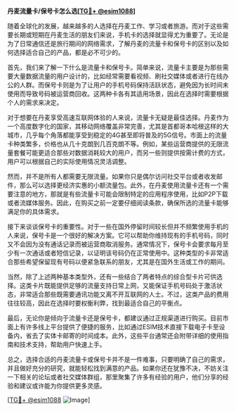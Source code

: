 **丹麦流量卡/保号卡怎么选[[TG💪+ @esim1088](https://t.me/s/esim1088)]**

随着全球化的发展，越来越多的人选择在丹麦工作、学习或者旅游。而对于这些需要长期或短期在丹麦生活的朋友们来说，手机卡的选择就显得尤为重要了。无论是为了日常通信还是旅行期间的网络需求，了解丹麦的流量卡和保号卡的区别以及如何选择适合自己的产品，都是必不可少的。

首先，我们来了解一下什么是流量卡和保号卡。简单来说，流量卡主要是为那些需要大量数据流量的用户设计的，比如经常需要看视频、刷社交媒体或者进行在线办公的人群。而保号卡则是为了让用户的手机号码保持活跃状态，避免因为长时间未使用而导致号码被运营商回收。这两种卡各有其适用场景，因此在选择时需要根据个人的需求来决定。

对于想要在丹麦享受高速互联网体验的人来说，流量卡无疑是最佳选择。丹麦作为一个高度数字化的国家，其移动网络覆盖非常完善，尤其是首都哥本哈根这样的大城市，几乎每个角落都能享受到稳定的4G甚至即将普及的5G信号。市面上的流量卡种类繁多，价格也从几十克朗到几百克朗不等。例如，某些运营商提供的无限流量套餐可能更适合那些对数据消耗较大的用户，而另一些则提供按需计费的方式，用户可以根据自己的实际使用情况灵活调整。

然而，并不是所有人都需要无限流量。如果你只是偶尔访问社交平台或者收发邮件，那么可以选择更经济实惠的小额流量包。此外，在丹麦使用流量卡还有一个需要注意的地方，那就是有些流量卡可能会限制特定的应用程序使用，比如P2P下载或者流媒体服务。因此，在购买之前一定要仔细阅读条款，确保所选的流量卡能够满足你的具体需求。

接下来谈谈保号卡的重要性。对于一些在国外停留时间较长但并不频繁使用手机的人来说，保号卡是一个很好的解决方案。它可以帮助你维持现有的手机号码，同时又不会因为没有通话记录而被运营商取消服务。通常情况下，保号卡会要求每月至少有一次通话或者短信记录，以证明该号码仍在正常使用中。这种类型的卡非常适合那些希望保留现有号码以便紧急联系的朋友，尤其是在国外生活或工作的期间。

当然，除了上述两种基本类型外，还有一些结合了两者特点的综合型卡片可供选择。这类卡片既能提供足够的流量支持日常上网，又能保证手机号码处于激活状态，非常适合那些既需要通讯功能又离不开互联网的人士。不过，这类产品的费用往往较高，因此在选择时要权衡利弊，找到最适合自己的平衡点。

最后，无论你是倾向于流量卡还是保号卡，都建议通过正规渠道进行购买。目前市面上有许多线上平台提供了便捷的服务，比如通过ESIM技术直接下载电子卡至设备内，省去了实体卡邮寄的时间成本。此外，这些平台通常还会附带详细的使用指南和技术支持，帮助用户快速上手。

总之，选择合适的丹麦流量卡或保号卡并不是一件难事，只要明确了自己的需求，并且做好充分的研究，就能轻松找到满意的产品。如果你还在犹豫不决，不妨关注一下相关的论坛或者社交媒体群组，那里聚集了许多有经验的用户，他们分享的经验和建议或许能为你提供更多灵感。

[[TG💪+ @esim1088](https://t.me/s/esim1088) ![Image](https://i.postimg.cc/4NQfJmqS/Snipaste-2025-05-13-00-14-12.png)]